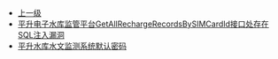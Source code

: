 * [上一级](docs/wy876_poc/)
* [平升电子水库监管平台GetAllRechargeRecordsBySIMCardId接口处存在SQL注入漏洞](docs/wy876_poc/%E5%B9%B3%E5%8D%87%E7%94%B5%E5%AD%90%E6%B0%B4%E5%BA%93%E7%9B%91%E7%AE%A1%E5%B9%B3%E5%8F%B0/%E5%B9%B3%E5%8D%87%E7%94%B5%E5%AD%90%E6%B0%B4%E5%BA%93%E7%9B%91%E7%AE%A1%E5%B9%B3%E5%8F%B0GetAllRechargeRecordsBySIMCardId%E6%8E%A5%E5%8F%A3%E5%A4%84%E5%AD%98%E5%9C%A8SQL%E6%B3%A8%E5%85%A5%E6%BC%8F%E6%B4%9E.md)
* [平升水库水文监测系统默认密码](docs/wy876_poc/%E5%B9%B3%E5%8D%87%E7%94%B5%E5%AD%90%E6%B0%B4%E5%BA%93%E7%9B%91%E7%AE%A1%E5%B9%B3%E5%8F%B0/%E5%B9%B3%E5%8D%87%E6%B0%B4%E5%BA%93%E6%B0%B4%E6%96%87%E7%9B%91%E6%B5%8B%E7%B3%BB%E7%BB%9F%E9%BB%98%E8%AE%A4%E5%AF%86%E7%A0%81.md)
